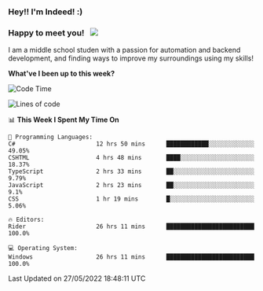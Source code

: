### Hey!! I'm Indeed! :) 

### Happy to meet you! &nbsp; ![](https://visitor-badge.glitch.me/badge?page_id=Indeedornot.Indeedornot)

I am a middle school studen with a passion for automation and backend development, and finding ways to improve my surroundings using my skills!

**What've I been up to this week?** 

<!--START_SECTION:waka-->
![Code Time](http://img.shields.io/badge/Code%20Time-0%20secs-blue)

![Lines of code](https://img.shields.io/badge/From%20Hello%20World%20I%27ve%20Written-720%20Thousand%20lines%20of%20code-blue)

📊 **This Week I Spent My Time On** 

```text
💬 Programming Languages: 
C#                       12 hrs 50 mins      ████████████░░░░░░░░░░░░░   49.05% 
CSHTML                   4 hrs 48 mins       ████░░░░░░░░░░░░░░░░░░░░░   18.37% 
TypeScript               2 hrs 33 mins       ██░░░░░░░░░░░░░░░░░░░░░░░   9.79% 
JavaScript               2 hrs 23 mins       ██░░░░░░░░░░░░░░░░░░░░░░░   9.1% 
CSS                      1 hr 19 mins        █░░░░░░░░░░░░░░░░░░░░░░░░   5.06%

🔥 Editors: 
Rider                    26 hrs 11 mins      █████████████████████████   100.0%

💻 Operating System: 
Windows                  26 hrs 11 mins      █████████████████████████   100.0%

```


 Last Updated on 27/05/2022 18:48:11 UTC
<!--END_SECTION:waka-->
